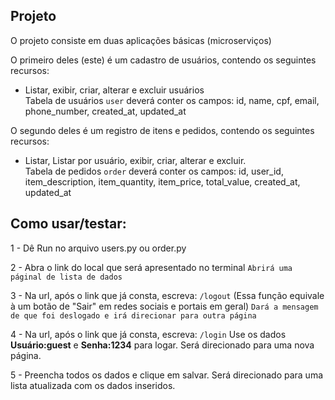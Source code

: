 ## Projeto

O projeto consiste em duas aplicações básicas (microserviços)

O primeiro deles (este) é um cadastro de usuários, contendo os seguintes recursos:

- Listar, exibir, criar, alterar e excluir usuários  
Tabela de usuários `user` deverá conter os campos: id, name, cpf, email, phone_number, created_at, updated_at


O segundo deles é um registro de itens e pedidos, contendo os seguintes recursos:

- Listar, Listar por usuário, exibir, criar, alterar e excluir.  
Tabela de pedidos `order` deverá conter os campos: id, user_id, item_description, item_quantity, item_price, total_value, created_at, updated_at



## Como usar/testar:

1 - Dê Run no arquivo users.py ou order.py

2 - Abra o link do local que será apresentado no terminal
    `Abrirá uma páginal de lista de dados`

3 - Na url, após o link que já consta, escreva: ``/logout`` (Essa função equivale à um botão de "Sair" em redes sociais e portais em geral)
    `Dará a mensagem de que foi deslogado e irá direcionar para outra página`

4 - Na url, após o link que já consta, escreva: ``/login``
    Use os dados **Usuário:guest** e **Senha:1234** para logar.
    Será direcionado para uma nova página.

5 - Preencha todos os dados e clique em salvar.
    Será direcionado para uma lista atualizada com os dados inseridos.